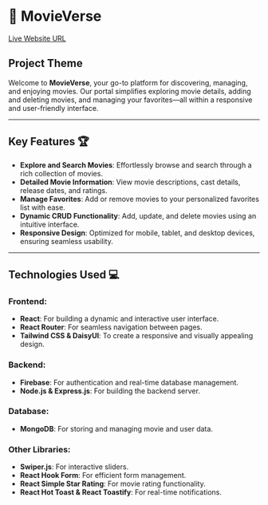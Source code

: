 # 🎥 MovieVerse

[Live Website URL](https://eco-adventure-a0975.web.app)

## Project Theme

Welcome to **MovieVerse**, your go-to platform for discovering, managing, and enjoying movies. Our portal simplifies exploring movie details, adding and deleting movies, and managing your favorites—all within a responsive and user-friendly interface.

---

## Key Features 🏆

- **Explore and Search Movies**: Effortlessly browse and search through a rich collection of movies.
- **Detailed Movie Information**: View movie descriptions, cast details, release dates, and ratings.
- **Manage Favorites**: Add or remove movies to your personalized favorites list with ease.
- **Dynamic CRUD Functionality**: Add, update, and delete movies using an intuitive interface.
- **Responsive Design**: Optimized for mobile, tablet, and desktop devices, ensuring seamless usability.

---

## Technologies Used 💻

### **Frontend:**

- **React**: For building a dynamic and interactive user interface.
- **React Router**: For seamless navigation between pages.
- **Tailwind CSS & DaisyUI**: To create a responsive and visually appealing design.

### **Backend:**

- **Firebase**: For authentication and real-time database management.
- **Node.js & Express.js**: For building the backend server.

### **Database:**

- **MongoDB**: For storing and managing movie and user data.

### **Other Libraries:**

- **Swiper.js**: For interactive sliders.
- **React Hook Form**: For efficient form management.
- **React Simple Star Rating**: For movie rating functionality.
- **React Hot Toast & React Toastify**: For real-time notifications.
